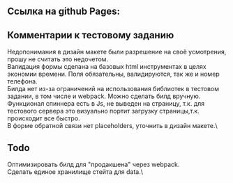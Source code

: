## Ссылка на github Pages: 

## Комментарии к тестовому заданию
Недопонимания в дизайн макете были разрешение на своё усмотрения, прошу не считать это недочетом.\
Валидация формы сделана на базовых html инструментах в целях экономии времени. Поля обязательны, валидируются, так же и номер телефона.\
Билда нет из-за ограничений на использования библиотек в тестовом задании, в том числе и webpack. Можно сделать билд вручную.\
Функционал спиннера есть в Js, не выведен на страницу, т.к. для тестового сервера это визуально портит загрузку страницы,т.к. происходит все быстро.\
В форме обратной связи нет placeholders, уточнить в дизайн макете.\


## Todo
Оптимизировать билд для "продакшена" через webpack.\
Сделать единое хранилище стейта для data.\